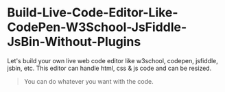# Build-Live-Code-Editor-Like-CodePen-W3School-JsFiddle-JsBin-Without-Plugins
Let's build your own live web code editor like w3school, codepen, jsfiddle, jsbin, etc. This editor can handle html, css &amp; js code and can be resized.

> You can do whatever you want with the code.

